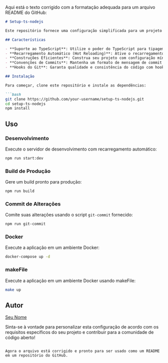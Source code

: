 Aqui está o texto corrigido com a formatação adequada para um arquivo README do GitHub:

```markdown
# Setup-ts-nodejs

Este repositório fornece uma configuração simplificada para um projeto TypeScript Node.js, tornando o desenvolvimento e o deployment mais eficientes.

## Características

- **Suporte ao TypeScript**: Utilize o poder do TypeScript para tipagem estática e melhor organização do código.
- **Recarregamento Automático (Hot Reloading)**: Ative o recarregamento automático durante o desenvolvimento com o script `start:dev`.
- **Construções Eficientes**: Construa seu projeto com configuração mínima usando `tsup`.
- **Convenções de Commits**: Mantenha um formato de mensagem de commit consistente com `commitizen` e `cz-conventional-changelog`.
- **Hooks do Git**: Garanta qualidade e consistência do código com hooks pré-commit fornecidos pelo `husky`.

## Instalação

Para começar, clone este repositório e instale as dependências:

```bash
git clone https://github.com/your-username/setup-ts-nodejs.git
cd setup-ts-nodejs
npm install
```

## Uso

### Desenvolvimento

Execute o servidor de desenvolvimento com recarregamento automático:

```bash
npm run start:dev
```

### Build de Produção

Gere um build pronto para produção:

```bash
npm run build
```

### Commit de Alterações

Comite suas alterações usando o script `git-commit` fornecido:

```bash
npm run git-commit
```

### Docker

Execute a aplicação em um ambiente Docker:

```bash
docker-compose up -d
```

### makeFile

Execute a aplicação em um ambiente Docker usando makeFile:

```bash
make up
```

## Autor

[Seu Nome](https://github.com/danilloraymond7)

Sinta-se à vontade para personalizar esta configuração de acordo com os requisitos específicos do seu projeto e contribuir para a comunidade de código aberto!
```

Agora o arquivo está corrigido e pronto para ser usado como um README em um repositório do GitHub.
